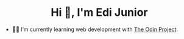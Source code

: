 <h1 align="center">Hi 👋, I'm Edi Junior</h1>

- 👨‍💻 I’m currently learning web development with [The Odin Project](https://www.theodinproject.com/).